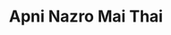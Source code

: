 ---
layout: post-no-feature
title: "Apni Nazro Mai Thai"
description: "Mujhe chalne ke liye bhagwan ne 2 pair nhi balki 4 pahiye diye hai. haath, pair muh kuch nhi chalte sirf dimag chalta hai aur woh bhi bahaut tez. sharir thoda sa patla hai lekin shakal ek number hai. thoda sawla hun aur halat ki wajah se shant lekin shana bahaut hun iska fayada uthana ata hai .Koi ladki kabhi dekhe toh aank bhi mar leta hun.
Hi mera naam aakash hai aur mai 14 saal ka motor neuron disease se jujhta hua ek stud launda hun."
category: articles
tags: [sample post, readability, test]
---